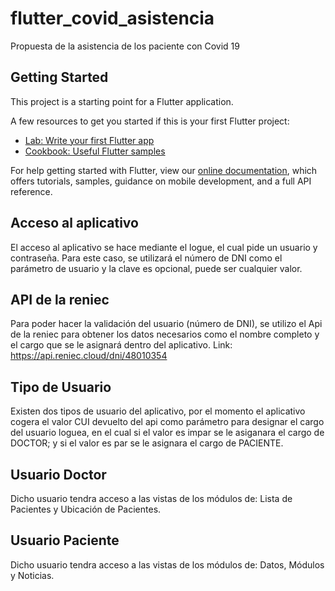 # flutter_covid_asistencia

Propuesta de la asistencia de los paciente con Covid 19

## Getting Started

This project is a starting point for a Flutter application.

A few resources to get you started if this is your first Flutter project:

- [Lab: Write your first Flutter app](https://flutter.dev/docs/get-started/codelab)
- [Cookbook: Useful Flutter samples](https://flutter.dev/docs/cookbook)

For help getting started with Flutter, view our
[online documentation](https://flutter.dev/docs), which offers tutorials,
samples, guidance on mobile development, and a full API reference.

## Acceso al aplicativo
El acceso al aplicativo se hace mediante el logue, el cual pide un usuario y contraseña.
Para este caso, se utilizará el número de DNI como el parámetro de usuario y la clave es opcional, puede ser cualquier valor.

## API de la reniec
Para poder hacer la validación del usuario (número de DNI), se utilizo el Api de la reniec para obtener los datos necesarios como el nombre completo y el cargo que se le asignará dentro del aplicativo.
Link: https://api.reniec.cloud/dni/48010354

## Tipo de Usuario
Existen dos tipos de usuario del aplicativo, por el momento el aplicativo cogera el valor CUI devuelto del api como parámetro para designar el cargo del usuario loguea, en el cual si el valor es impar se le asiganara el cargo de DOCTOR; y si el valor es par se le asignara el cargo de PACIENTE.

## Usuario Doctor
Dicho usuario tendra acceso a las vistas de los módulos de: Lista de Pacientes y Ubicación de Pacientes.

## Usuario Paciente
Dicho usuario tendra acceso a las vistas de los módulos de: Datos, Módulos y Noticias.
